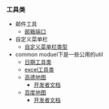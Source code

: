 ### 工具类
* 邮件工具
  * [邮箱端口](https://github.com/Mrtanglei/utils/blob/master/MD/%E9%82%AE%E7%AE%B1%E7%AB%AF%E5%8F%A3)
* 自定义菜单栏
  * [自定义菜单栏类型](https://github.com/Mrtanglei/utils/blob/master/MD/%E8%87%AA%E5%AE%9A%E4%B9%89%E8%8F%9C%E5%8D%95%E6%A0%8F%E7%B1%BB%E5%9E%8B.md)
* common moduel下是一些公用的util
  * [日期工具类](https://github.com/Mrtanglei/utils/blob/master/utils/common-utils/src/main/java/com/utils/common/date/DateUtils.java)
  * [excel工具类](https://github.com/Mrtanglei/utils/tree/master/utils/common-utils/src/main/java/com/utils/common/excel)
  * [高德地图](https://github.com/Mrtanglei/utils/blob/master/utils/map/src/main/java/com/utils/map/amap)
    * [开发者文档](https://lbs.amap.com/)
  * [百度地图](https://github.com/Mrtanglei/utils/tree/master/utils/map/src/main/java/com/utils/map/baidu)
    * [开发者文档](http://lbsyun.baidu.com/)
